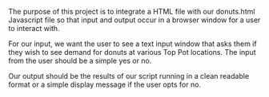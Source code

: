 The purpose of this project is to integrate a HTML file with our donuts.html Javascript file so that input and output occur in a browser window for a user to interact with.

For our input, we want the user to see a text input window that asks them if they wish to see  demand for donuts at various Top Pot locations. The input from the user should be a simple yes or no.

Our output should be the results of our script running in a clean readable format or a simple display message if the user opts for no.



